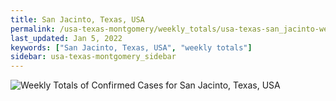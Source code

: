 ```yaml
---
title: San Jacinto, Texas, USA
permalink: /usa-texas-montgomery/weekly_totals/usa-texas-san_jacinto-weekly_totals.html
last_updated: Jan 5, 2022
keywords: ["San Jacinto, Texas, USA", "weekly totals"]
sidebar: usa-texas-montgomery_sidebar
---
```


![Weekly Totals of Confirmed Cases for San Jacinto, Texas, USA](/covid_tracker/images/graphs/usa-texas-san_jacinto-weekly_totals_graph.png)

